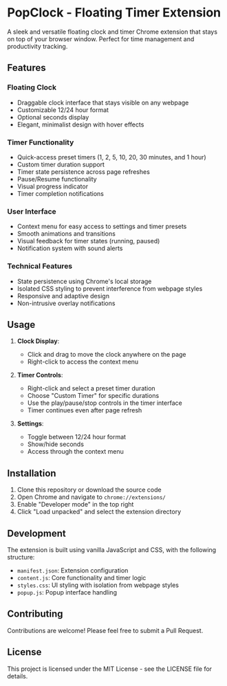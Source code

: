 # PopClock - Floating Timer Extension

A sleek and versatile floating clock and timer Chrome extension that stays on top of your browser window. Perfect for time management and productivity tracking.

## Features

### Floating Clock
- Draggable clock interface that stays visible on any webpage
- Customizable 12/24 hour format
- Optional seconds display
- Elegant, minimalist design with hover effects

### Timer Functionality
- Quick-access preset timers (1, 2, 5, 10, 20, 30 minutes, and 1 hour)
- Custom timer duration support
- Timer state persistence across page refreshes
- Pause/Resume functionality
- Visual progress indicator
- Timer completion notifications

### User Interface
- Context menu for easy access to settings and timer presets
- Smooth animations and transitions
- Visual feedback for timer states (running, paused)
- Notification system with sound alerts

### Technical Features
- State persistence using Chrome's local storage
- Isolated CSS styling to prevent interference from webpage styles
- Responsive and adaptive design
- Non-intrusive overlay notifications

## Usage

1. **Clock Display**:
   - Click and drag to move the clock anywhere on the page
   - Right-click to access the context menu

2. **Timer Controls**:
   - Right-click and select a preset timer duration
   - Choose "Custom Timer" for specific durations
   - Use the play/pause/stop controls in the timer interface
   - Timer continues even after page refresh

3. **Settings**:
   - Toggle between 12/24 hour format
   - Show/hide seconds
   - Access through the context menu

## Installation

1. Clone this repository or download the source code
2. Open Chrome and navigate to `chrome://extensions/`
3. Enable "Developer mode" in the top right
4. Click "Load unpacked" and select the extension directory

## Development

The extension is built using vanilla JavaScript and CSS, with the following structure:

- `manifest.json`: Extension configuration
- `content.js`: Core functionality and timer logic
- `styles.css`: UI styling with isolation from webpage styles
- `popup.js`: Popup interface handling

## Contributing

Contributions are welcome! Please feel free to submit a Pull Request.

## License

This project is licensed under the MIT License - see the LICENSE file for details.
